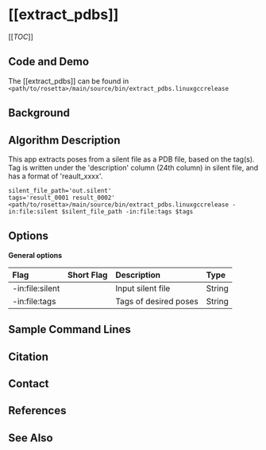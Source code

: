# [[extract_pdbs]]

[[_TOC_]]

## Code and Demo
The [[extract_pdbs]] can be found in `<path/to/rosetta>/main/source/bin/extract_pdbs.linuxgccrelease`

## Background

## Algorithm Description

This app extracts poses from a silent file as a PDB file, based on the tag(s). Tag is written under the 'description' column (24th column) in silent file, and has a format of 'reault_xxxx'.

    silent_file_path='out.silent'
    tags='result_0001 result_0002'
    <path/to/rosetta>/main/source/bin/extract_pdbs.linuxgccrelease -in:file:silent $silent_file_path -in:file:tags $tags

## Options

**General options**

|**Flag**|**Short Flag**|**Description**|**Type**|
|:-------|:-------|:--------------|:-------|
|-in:file:silent||Input silent file|String|
|-in:file:tags||Tags of desired poses|String|

## Sample Command Lines

## Citation

## Contact

## References

## See Also
